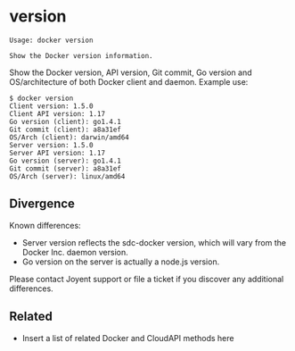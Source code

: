 # version

    Usage: docker version

    Show the Docker version information.

Show the Docker version, API version, Git commit, Go version and OS/architecture
of both Docker client and daemon. Example use:

    $ docker version
    Client version: 1.5.0
    Client API version: 1.17
    Go version (client): go1.4.1
    Git commit (client): a8a31ef
    OS/Arch (client): darwin/amd64
    Server version: 1.5.0
    Server API version: 1.17
    Go version (server): go1.4.1
    Git commit (server): a8a31ef
    OS/Arch (server): linux/amd64

## Divergence

Known differences:

- Server version reflects the sdc-docker version, which will vary from the Docker Inc. daemon version.
- Go version on the server is actually a node.js version.

Please contact Joyent support or file a ticket if you discover any additional differences.

## Related

- Insert a list of related Docker and CloudAPI methods here